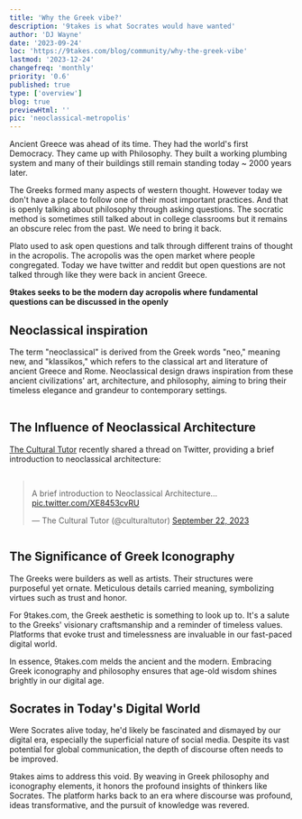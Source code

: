 ```yaml
---
title: 'Why the Greek vibe?'
description: '9takes is what Socrates would have wanted'
author: 'DJ Wayne'
date: '2023-09-24'
loc: 'https://9takes.com/blog/community/why-the-greek-vibe'
lastmod: '2023-12-24'
changefreq: 'monthly'
priority: '0.6'
published: true
type: ['overview']
blog: true
previewHtml: ''
pic: 'neoclassical-metropolis'
---
```


<script>
	import  PopCard  from "../../lib/components/atoms/PopCard.svelte";
</script>

<p class="firstLetter">Ancient Greece was ahead of its time. They had the world's first Democracy. They came up with Philosophy. They built a working plumbing system and many of their buildings still remain standing today ~ 2000 years later.</p>

The Greeks formed many aspects of western thought. However today we don't have a place to follow one of their most important practices. And that is openly talking about philosophy through asking questions. The socratic method is sometimes still talked about in college classrooms but it remains an obscure relec from the past. We need to bring it back.

Plato used to ask open questions and talk through different trains of thought in the acropolis. The acropolis was the open market where people congregated. Today we have twitter and reddit but open questions are not talked through like they were back in ancient Greece.

**9takes seeks to be the modern day acropolis where fundamental questions can be discussed in the openly**

## Neoclassical inspiration

The term "neoclassical" is derived from the Greek words "neo," meaning new, and "klassikos," which refers to the classical art and literature of ancient Greece and Rome. Neoclassical design draws inspiration from these ancient civilizations' art, architecture, and philosophy, aiming to bring their timeless elegance and grandeur to contemporary settings.

<div
	style="display: flex;
    justify-content: center;
margin: 1rem 0;"
>
 <PopCard
		image={`/blogs/neoclassical-metropolis.webp`}
		showIcon={false}
		tint={false}
		displayText=""
		altText="neoclassical metropolis"
		subtext=""
	/>
</div>

<!-- ## see thread by the [cultural tutor](https://twitter.com/culturaltutor) -->

## The Influence of Neoclassical Architecture

[The Cultural Tutor](https://twitter.com/culturaltutor) recently shared a thread on Twitter, providing a brief introduction to neoclassical architecture:

<div style="display: flex;
    justify-content: center;
    margin: 1rem 0;"
>
<blockquote class="twitter-tweet"><p lang="en" dir="ltr">A brief introduction to Neoclassical Architecture... <a class="external-link" target="_blank" rel="noreferrer" href="https://t.co/XE8453cvRU">pic.twitter.com/XE8453cvRU</a></p>&mdash; The Cultural Tutor (@culturaltutor) <a href="https://twitter.com/culturaltutor/status/1705236124581404929?ref_src=twsrc%5Etfw">September 22, 2023</a></blockquote> <script async src="https://platform.twitter.com/widgets.js" charset="utf-8"></script>

</div>

<!-- see thread for the cultural tutor -->

<!-- If Socrates was alive today he would be flabbergasted by social media. So much potential just squandered.

9takes is what Socrates would have wanted. We honor Socrates and the great greek philosophers by displaying the things that they might have looked at during their time.

The greeks built stuff to last. It was ornate and detailed.  -->

## The Significance of Greek Iconography

The Greeks were builders as well as artists. Their structures were purposeful yet ornate. Meticulous details carried meaning, symbolizing virtues such as trust and honor.

For 9takes.com, the Greek aesthetic is something to look up to. It's a salute to the Greeks' visionary craftsmanship and a reminder of timeless values. Platforms that evoke trust and timelessness are invaluable in our fast-paced digital world.

In essence, 9takes.com melds the ancient and the modern. Embracing Greek iconography and philosophy ensures that age-old wisdom shines brightly in our digital age.

## Socrates in Today's Digital World

Were Socrates alive today, he'd likely be fascinated and dismayed by our digital era, especially the superficial nature of social media. Despite its vast potential for global communication, the depth of discourse often needs to be improved.

9takes aims to address this void. By weaving in Greek philosophy and iconography elements, it honors the profound insights of thinkers like Socrates. The platform harks back to an era where discourse was profound, ideas transformative, and the pursuit of knowledge was revered.

<style lang="scss">
</style>
